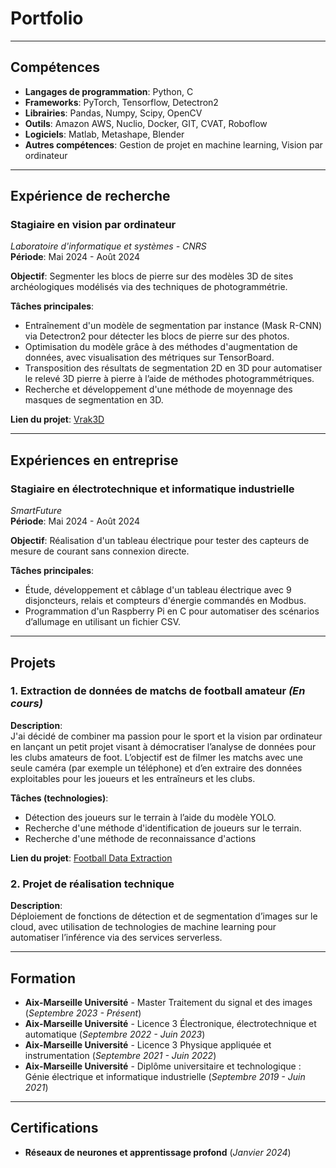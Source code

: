 # **Portfolio**

---

## **Compétences**

- **Langages de programmation**: Python, C
- **Frameworks**: PyTorch, Tensorflow, Detectron2
- **Librairies**: Pandas, Numpy, Scipy, OpenCV
- **Outils**: Amazon AWS, Nuclio, Docker, GIT, CVAT, Roboflow
- **Logiciels**: Matlab, Metashape, Blender
- **Autres compétences**: Gestion de projet en machine learning, Vision par ordinateur

---

## **Expérience de recherche**

### **Stagiaire en vision par ordinateur**  
_Laboratoire d'informatique et systèmes - CNRS_  
**Période**: Mai 2024 - Août 2024

**Objectif**: Segmenter les blocs de pierre sur des modèles 3D de sites archéologiques modélisés via des techniques de photogrammétrie.  

**Tâches principales**:  
- Entraînement d'un modèle de segmentation par instance (Mask R-CNN) via Detectron2 pour détecter les blocs de pierre sur des photos.  
- Optimisation du modèle grâce à des méthodes d'augmentation de données, avec visualisation des métriques sur TensorBoard.  
- Transposition des résultats de segmentation 2D en 3D pour automatiser le relevé 3D pierre à pierre à l’aide de méthodes photogrammétriques.  
- Recherche et développement d'une méthode de moyennage des masques de segmentation en 3D.

**Lien du projet**: [Vrak3D](https://github.com/JalilBNH/Vrak3D.git)

---

## **Expériences en entreprise**

### **Stagiaire en électrotechnique et informatique industrielle**  
_SmartFuture_  
**Période**: Mai 2024 - Août 2024

**Objectif**: Réalisation d'un tableau électrique pour tester des capteurs de mesure de courant sans connexion directe.  

**Tâches principales**:  
- Étude, développement et câblage d'un tableau électrique avec 9 disjoncteurs, relais et compteurs d'énergie commandés en Modbus.  
- Programmation d'un Raspberry Pi en C pour automatiser des scénarios d’allumage en utilisant un fichier CSV.

---

## **Projets**

### 1. **Extraction de données de matchs de football amateur _(En cours)_**  
**Description**:  
J'ai décidé de combiner ma passion pour le sport et la vision par ordinateur en lançant un petit projet visant à démocratiser l’analyse de données pour les clubs amateurs de foot. L’objectif est de filmer les matchs avec une seule caméra (par exemple un téléphone) et d’en extraire des données exploitables pour les joueurs et les entraîneurs et les clubs.

**Tâches (technologies)**:  
- Détection des joueurs sur le terrain à l’aide du modèle YOLO.  
- Recherche d'une méthode d'identification de joueurs sur le terrain.
- Recherche d'une méthode de reconnaissance d'actions

**Lien du projet**: [Football Data Extraction](https://github.com/JalilBNH/football-data-extraction.git)

### 2. **Projet de réalisation technique**  
**Description**:  
Déploiement de fonctions de détection et de segmentation d’images sur le cloud, avec utilisation de technologies de machine learning pour automatiser l’inférence via des services serverless.

---

## **Formation**

- **Aix-Marseille Université** - Master Traitement du signal et des images (_Septembre 2023 - Présent_)
- **Aix-Marseille Université** - Licence 3 Électronique, électrotechnique et automatique (_Septembre 2022 - Juin 2023_)
- **Aix-Marseille Université** - Licence 3 Physique appliquée et instrumentation (_Septembre 2021 - Juin 2022_)
- **Aix-Marseille Université** - Diplôme universitaire et technologique : Génie électrique et informatique industrielle (_Septembre 2019 - Juin 2021_)

---

## **Certifications**

- **Réseaux de neurones et apprentissage profond** (_Janvier 2024_)
